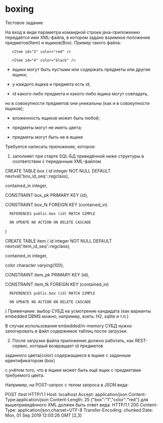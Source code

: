 # boxing
Тестовое задание

На вход в виде параметра командной строки java-приложению передаётся
имя XML-файла, в котором задано взаимное положение предметов(Item) и ящиков(Box).
Пример такого файла:
<?xml version="1.0" encoding="UTF-8"?>

<Storage>
 
   <Item id="1"/>
   
   <Item color="red" id="2"/>
   
   <Box id="3">
 
       <Item id="3" color="red" />
       
       <Item id="4" color="black" />    
       
   </Box>
   
   <Box id="6"/>
   
   <Item id="5"/>
   
 </Box>
 
 <Item id="6"/>
 
</Storage>

- ящики могут быть пустыми или содержать предметы или другие ящики;

- у каждого ящика и предмета есть id;

- id какого-либо предмета и какого-либо ящика могут совпадать,

 но в совокупности предметов они уникальны (как и в совокупности ящиков);
 
- вложенность ящиков может быть любой;

- предметы могут не иметь цвета;

- предметы могут быть не в ящике

Требуется написать приложение, которое:

1. заполняет при старте SQL-БД приведённой ниже структуры в соответствии с переданным XML-файлом


CREATE TABLE box
(
  id integer NOT NULL DEFAULT nextval('box_id_seq'::regclass),
  
  contained_in integer,
  
  CONSTRAINT box_pk PRIMARY KEY (id),
  
  CONSTRAINT box_fk FOREIGN KEY (contained_in)
  
      REFERENCES public.box (id) MATCH SIMPLE
      
      ON UPDATE NO ACTION ON DELETE CASCADE
      
)

CREATE TABLE item
(
  id integer NOT NULL DEFAULT nextval('item_id_seq'::regclass),
  
  contained_in integer,
  
  color character varying(100),
  
  CONSTRAINT item_pk PRIMARY KEY (id),
  
  CONSTRAINT item_fk FOREIGN KEY (contained_in)
  
      REFERENCES public.box (id) MATCH SIMPLE
      
      ON UPDATE NO ACTION ON DELETE CASCADE
      
)
Примечание: выбор СУБД на усмотрение кандидата (как варианты embedded DBMS можно, например, взять: H2, sqlite и т.п.)

В случае использования embedded/in-memory СУБД нужно залогировать в файл содержимое таблиц после загрузки.

2. После загрузки файла приложение должно работать, как REST-сервис, который возвращает id предметов

заданного цвета(color) содержащиеся в ящике c заданным идентификатором (box)

с учётом того, что в ящике может быть ещё ящик с предметами требуемого цвета.

Например, на POST-запрос с телом запроса в JSON вида:

POST /test HTTP/1.1
Host: localhost
Accept: application/json
Content-Type:application/json
Content-Length: 25
{"box":"1","color":"red"}
для вышеприведённого XML должен быть ответ вида:
HTTP/1.1 200
Content-Type: application/json;charset=UTF-8
Transfer-Encoding: chunked
Date: Mon, 01 Sep 2019 12:00:26 GMT
[2,3]
